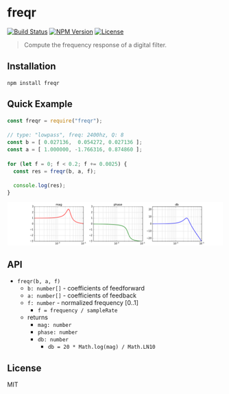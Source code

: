 # freqr
[![Build Status](https://img.shields.io/travis/mohayonao/freqr.svg?style=flat-square)](https://travis-ci.org/mohayonao/freqr)
[![NPM Version](https://img.shields.io/npm/v/freqr.svg?style=flat-square)](https://www.npmjs.org/package/freqr)
[![License](https://img.shields.io/badge/license-MIT-brightgreen.svg?style=flat-square)](https://mohayonao.mit-license.org/)

> Compute the frequency response of a digital filter.

## Installation

```
npm install freqr
```

## Quick Example

```js
const freqr = require("freqr");

// type: "lowpass", freq: 2400hz, Q: 8
const b = [ 0.027136,  0.054272, 0.027136 ];
const a = [ 1.000000, -1.766316, 0.874860 ];

for (let f = 0; f < 0.2; f += 0.0025) {
  const res = freqr(b, a, f);

  console.log(res);
}
```

![plot](assets/plot.png)

## API

- `freqr(b, a, f)`
  - `b: number[]` - coefficients of feedforward
  - `a: number[]` - coefficients of feedback
  - `f: number` - normalized frequency [0..1]
    - `f = frequency / sampleRate`
  - returns
    - `mag: number`
    - `phase: number`
    - `db: number`
      - `db = 20 * Math.log(mag) / Math.LN10`

## License

MIT
